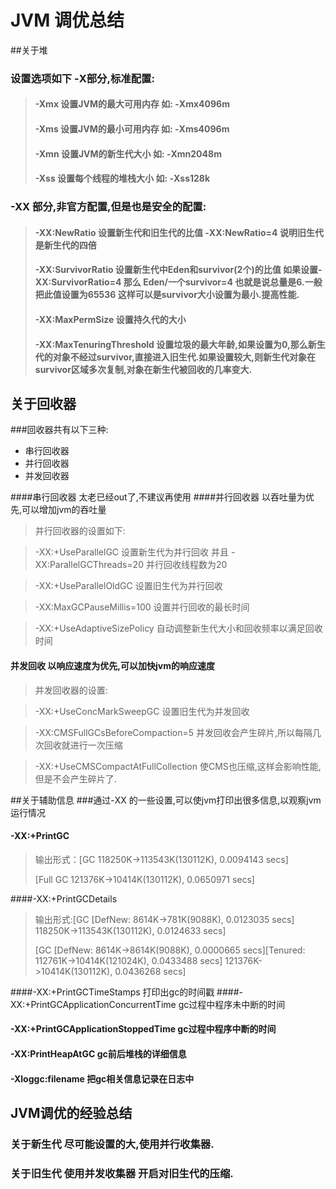 # JVM 调优总结
##关于堆
### 设置选项如下 -X部分,标准配置:
>#### -Xmx 设置JVM的最大可用内存 如: -Xmx4096m
>#### -Xms 设置JVM的最小可用内存 如: -Xms4096m
>#### -Xmn 设置JVM的新生代大小  如: -Xmn2048m
>#### -Xss 设置每个线程的堆栈大小  如: -Xss128k


### -XX 部分,非官方配置,但是也是安全的配置:
>#### -XX:NewRatio 设置新生代和旧生代的比值  -XX:NewRatio=4 说明旧生代是新生代的四倍
>####  -XX:SurvivorRatio 设置新生代中Eden和survivor(2个)的比值 如果设置-XX:SurvivorRatio=4 那么  Eden/一个survivor=4 也就是说总量是6.一般把此值设置为65536 这样可以是survivor大小设置为最小.提高性能.
>#### -XX:MaxPermSize 设置持久代的大小
>#### -XX:MaxTenuringThreshold 设置垃圾的最大年龄,如果设置为0,那么新生代的对象不经过survivor,直接进入旧生代.如果设置较大,则新生代对象在survivor区域多次复制,对象在新生代被回收的几率变大.


## 关于回收器
###回收器共有以下三种:
* 串行回收器
* 并行回收器
* 并发回收器

####串行回收器 太老已经out了,不建议再使用
####并行回收器 以吞吐量为优先,可以增加jvm的吞吐量
> 并行回收器的设置如下:

>-XX:+UseParallelGC  设置新生代为并行回收 并且 -XX:ParallelGCThreads=20 并行回收线程数为20

>-XX:+UseParallelOldGC 设置旧生代为并行回收

>-XX:MaxGCPauseMillis=100 设置并行回收的最长时间

>-XX:+UseAdaptiveSizePolicy 自动调整新生代大小和回收频率以满足回收时间

#### 并发回收 以响应速度为优先,可以加快jvm的响应速度
> 并发回收器的设置:

>-XX:+UseConcMarkSweepGC 设置旧生代为并发回收

>-XX:CMSFullGCsBeforeCompaction=5 并发回收会产生碎片,所以每隔几次回收就进行一次压缩

>-XX:+UseCMSCompactAtFullCollection 使CMS也压缩,这样会影响性能,但是不会产生碎片了.

##关于辅助信息
###通过-XX 的一些设置,可以使jvm打印出很多信息,以观察jvm运行情况
#### -XX:+PrintGC 
> 输出形式：[GC 118250K->113543K(130112K), 0.0094143 secs]
> 
>    [Full GC 121376K->10414K(130112K), 0.0650971 secs] 

####-XX:+PrintGCDetails
>输出形式:[GC [DefNew: 8614K->781K(9088K), 0.0123035 secs] 118250K->113543K(130112K), 0.0124633 secs]
>
>[GC [DefNew: 8614K->8614K(9088K), 0.0000665 secs][Tenured: 112761K->10414K(121024K), 0.0433488 secs] 121376K->10414K(130112K), 0.0436268 secs] 

####-XX:+PrintGCTimeStamps 打印出gc的时间戳
####-XX:+PrintGCApplicationConcurrentTime gc过程中程序未中断的时间
#### -XX:+PrintGCApplicationStoppedTime gc过程中程序中断的时间
#### -XX:PrintHeapAtGC gc前后堆栈的详细信息
#### -Xloggc:filename 把gc相关信息记录在日志中


## JVM调优的经验总结
### 关于新生代 尽可能设置的大,使用并行收集器.
### 关于旧生代 使用并发收集器 开启对旧生代的压缩.
   
             


